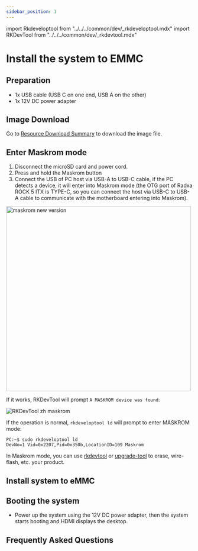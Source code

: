 ```yaml
---
sidebar_position: 1
---
```


import Rkdeveloptool from "../../../common/dev/\_rkdeveloptool.mdx"
import RKDevTool from "../../../common/dev/\_rkdevtool.mdx"

# Install the system to EMMC

## Preparation

- 1x USB cable (USB C on one end, USB A on the other)
- 1x 12V DC power adapter

## Image Download

Go to [Resource Download Summary](../getting-started/download) to download the image file.

## Enter Maskrom mode

1. Disconnect the microSD card and power cord.
2. Press and hold the Maskrom button
3. Connect the USB of PC host via USB-A to USB-C cable, if the PC detects a device, it will enter into Maskrom mode (the OTG port of Radxa ROCK 5 ITX is TYPE-C, so you can connect the host via USB-C to USB-A cable to communicate with the motherboard entering into Maskrom).

<img src="/img/rock5itx/rock5itx-maskrom-new.webp" alt="maskrom new version" width="500" />

<Tabs queryString="maskrom">

<TabItem value="Windows">

If it works, RKDevTool will prompt `A MASKROM device was found`:

   <img src="/img/configuration/rkdevtool-zh-maskrom.webp" alt="RKDevTool zh maskrom" />
</TabItem>

<TabItem value="Linux">

If the operation is normal, `rkdeveloptool ld` will prompt to enter MASKROM mode:

```
PC:~$ sudo rkdeveloptool ld
DevNo=1 Vid=0x2207,Pid=0x350b,LocationID=109 Maskrom
```

</TabItem>

</Tabs>

In Maskrom mode, you can use [rkdevtool](rkdevtool) or [upgrade-tool](upgrade-tool) to erase, wire-flash, etc. your product.

## Install system to eMMC

<Tabs queryString="install-os-emmc-using-maskrom">

<TabItem value="Windows">

<RKDevTool />

</TabItem>

<TabItem value="Linux">

<Rkdeveloptool series="rock5"/>

</TabItem>

</Tabs>

## Booting the system

- Power up the system using the 12V DC power adapter, then the system starts booting and HDMI displays the desktop.

## Frequently Asked Questions
